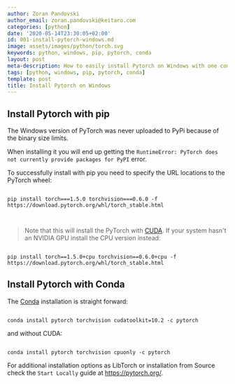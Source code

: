 ```yaml
---
author: Zoran Pandovski
author_email: zoran.pandovski@keitaro.com
categories: [python]
date: '2020-05-14T23:30:05+02:00'
id: 001-install-pytorch-windows.md
image: assets/images/python/torch.svg
keywords: python, windows, pip, pytorch, conda
layout: post
meta-description: How to easily install Pytorch on Windows with one command
tags: [python, windows, pip, pytorch, conda]
template: post
title: Install Pytorch on Windows
---
```




## Install Pytorch with pip



The Windows version of PyTorch was never uploaded to PyPi because of the binary size limits. 

When installing it you will end up getting the `RuntimeError: PyTorch does not currently provide packages for PyPI` error.

To successfully install with pip you need to specify the URL locations to the PyTorch wheel: 



```

pip install torch===1.5.0 torchvision===0.6.0 -f https://download.pytorch.org/whl/torch_stable.html



```

>Note that this will install the PyTorch with [CUDA](https://en.wikipedia.org/wiki/CUDA). If your system hasn't an NVIDIA GPU  install the CPU version instead:



```

pip install torch==1.5.0+cpu torchvision==0.6.0+cpu -f https://download.pytorch.org/whl/torch_stable.html

```



## Install Pytorch with Conda



The [Conda](https://docs.conda.io/en/latest/) installation is straight forward:



```

conda install pytorch torchvision cudatoolkit=10.2 -c pytorch

```



and without CUDA:



```

conda install pytorch torchvision cpuonly -c pytorch

```



For additional installation options as LibTorch or installation from Source check the `Start Locally` guide at https://pytorch.org/.
